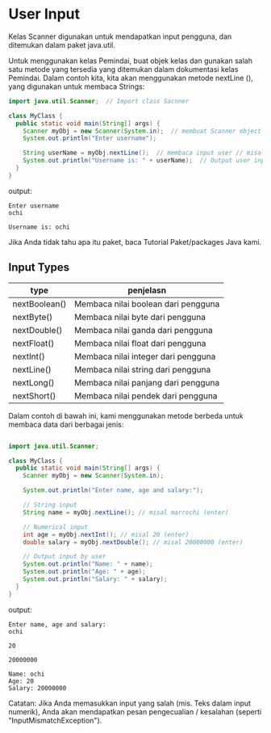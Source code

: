# User Input
Kelas Scanner digunakan untuk mendapatkan input pengguna, dan ditemukan dalam paket java.util.

Untuk menggunakan kelas Pemindai, buat objek kelas dan gunakan salah satu metode yang tersedia yang ditemukan dalam dokumentasi kelas Pemindai. Dalam contoh kita, kita akan menggunakan metode nextLine (), yang digunakan untuk membaca Strings:

```java
import java.util.Scanner;  // Import class Sacnner

class MyClass {
  public static void main(String[] args) {
    Scanner myObj = new Scanner(System.in);  // membuat Scanner object
    System.out.println("Enter username");

    String userName = myObj.nextLine();  // membaca input user // misalnya masukan kata ochi
    System.out.println("Username is: " + userName);  // Output user input
  }
}
```
output:
```
Enter username
ochi

Username is: ochi
```


Jika Anda tidak tahu apa itu paket, baca Tutorial Paket/packages Java kami.
## Input Types
| type  | penjelasn |
| ----- | --- |
| nextBoolean()  | Membaca nilai boolean dari pengguna |
|nextByte()| Membaca nilai byte dari pengguna  |
|nextDouble()	| Membaca nilai ganda dari pengguna |
|nextFloat()| Membaca nilai float dari pengguna |
|nextInt()| Membaca nilai integer dari pengguna|
|nextLine() | Membaca nilai string dari pengguna|
|nextLong()| Membaca nilai panjang dari pengguna |
|nextShort()| Membaca nilai pendek dari pengguna|


Dalam contoh di bawah ini, kami menggunakan metode berbeda untuk membaca data dari berbagai jenis:

```java

import java.util.Scanner;

class MyClass {
  public static void main(String[] args) {
    Scanner myObj = new Scanner(System.in);

    System.out.println("Enter name, age and salary:");

    // String input
    String name = myObj.nextLine(); // misal marrochi (enter)

    // Numerical input
    int age = myObj.nextInt(); // misal 20 (enter)
    double salary = myObj.nextDouble(); // misal 20000000 (enter)

    // Output input by user
    System.out.println("Name: " + name); 
    System.out.println("Age: " + age); 
    System.out.println("Salary: " + salary); 
  }
}
```

output:
```
Enter name, age and salary:
ochi

20

20000000

Name: ochi
Age: 20
Salary: 20000000
```


Catatan: Jika Anda memasukkan input yang salah (mis. Teks dalam input numerik), Anda akan mendapatkan pesan pengecualian / kesalahan (seperti "InputMismatchException").
